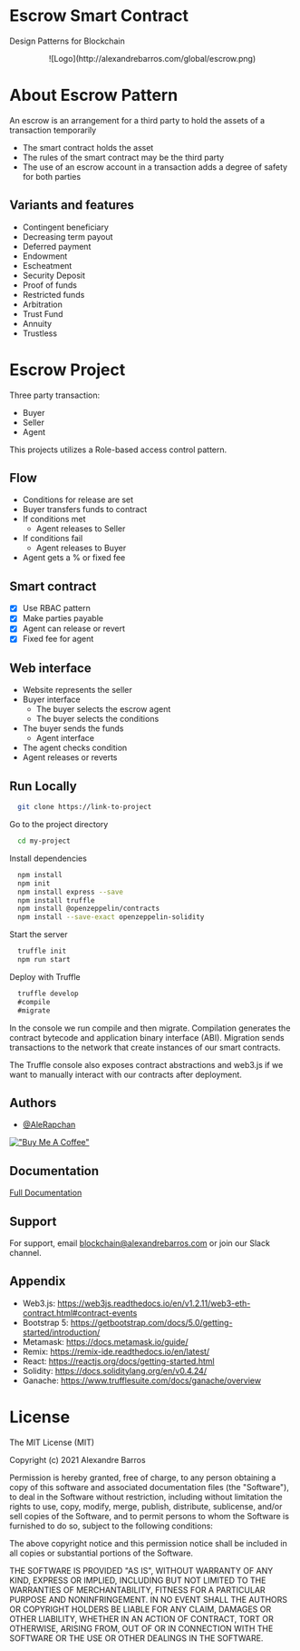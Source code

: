# Escrow Smart Contract
Design Patterns for Blockchain

<p align="center">
![Logo](http://alexandrebarros.com/global/escrow.png)
</p>
  
# About Escrow Pattern

An escrow is an arrangement for a third party to hold the
assets of a transaction temporarily

- The smart contract holds the asset
- The rules of the smart contract may be the third party
- The use of an escrow account in a transaction adds a degree of safety for both parties

## Variants and features

- Contingent beneficiary
- Decreasing term payout
- Deferred payment
- Endowment
- Escheatment
- Security Deposit
- Proof of funds
- Restricted funds
- Arbitration
- Trust Fund
- Annuity
- Trustless

# Escrow Project

Three party transaction:

- Buyer
- Seller
- Agent

This projects utilizes a Role-based access control pattern.

## Flow

- Conditions for release are set
- Buyer transfers funds to contract
- If conditions met
  - Agent releases to Seller
- If conditions fail
  - Agent releases to Buyer
- Agent gets a % or fixed fee

## Smart contract

- [x] Use RBAC pattern
- [x] Make parties payable
- [x] Agent can release or revert
- [x] Fixed fee for agent

## Web interface

- Website represents the seller
- Buyer interface
  - The buyer selects the escrow agent
  - The buyer selects the conditions
- The buyer sends the funds
  - Agent interface
- The agent checks condition
- Agent releases or reverts

## Run Locally

```bash
  git clone https://link-to-project
```

Go to the project directory

```bash
  cd my-project
```

Install dependencies

```bash
  npm install
  npm init
  npm install express --save
  npm install truffle
  npm install @openzeppelin/contracts
  npm install --save-exact openzeppelin-solidity
```

Start the server

```bash
  truffle init
  npm run start
```

Deploy with Truffle

```javascript
  truffle develop
  #compile
  #migrate
```

In the console we run compile and then migrate. Compilation generates the contract bytecode and application binary interface (ABI). Migration sends transactions to the network that create instances of our smart contracts.

The Truffle console also exposes contract abstractions and web3.js if we want to manually interact with our contracts after deployment.

## Authors

- [@AleRapchan](https://www.github.com/AleRapchan)

[!["Buy Me A Coffee"](https://www.buymeacoffee.com/assets/img/custom_images/orange_img.png)](https://www.buymeacoffee.com/alerapchan)

## Documentation

[Full Documentation](https://rapchan.gitbook.io/green-energy-tracker/)

## Support

For support, email blockchain@alexandrebarros.com or join our Slack channel.

## Appendix

- Web3.js: https://web3js.readthedocs.io/en/v1.2.11/web3-eth-contract.html#contract-events
- Bootstrap 5: https://getbootstrap.com/docs/5.0/getting-started/introduction/
- Metamask: https://docs.metamask.io/guide/
- Remix: https://remix-ide.readthedocs.io/en/latest/
- React: https://reactjs.org/docs/getting-started.html
- Solidity: https://docs.soliditylang.org/en/v0.4.24/
- Ganache: https://www.trufflesuite.com/docs/ganache/overview

# License

The MIT License (MIT)

Copyright (c) 2021 Alexandre Barros

Permission is hereby granted, free of charge, to any person obtaining a copy of this software and associated documentation files (the "Software"), to deal in the Software without restriction, including without limitation the rights to use, copy, modify, merge, publish, distribute, sublicense, and/or sell copies of the Software, and to permit persons to whom the Software is furnished to do so, subject to the following conditions:

The above copyright notice and this permission notice shall be included in all copies or substantial portions of the Software.

THE SOFTWARE IS PROVIDED "AS IS", WITHOUT WARRANTY OF ANY KIND, EXPRESS OR IMPLIED, INCLUDING BUT NOT LIMITED TO THE WARRANTIES OF MERCHANTABILITY, FITNESS FOR A PARTICULAR PURPOSE AND NONINFRINGEMENT. IN NO EVENT SHALL THE AUTHORS OR COPYRIGHT HOLDERS BE LIABLE FOR ANY CLAIM, DAMAGES OR OTHER LIABILITY, WHETHER IN AN ACTION OF CONTRACT, TORT OR OTHERWISE, ARISING FROM, OUT OF OR IN CONNECTION WITH THE SOFTWARE OR THE USE OR OTHER DEALINGS IN THE SOFTWARE.
